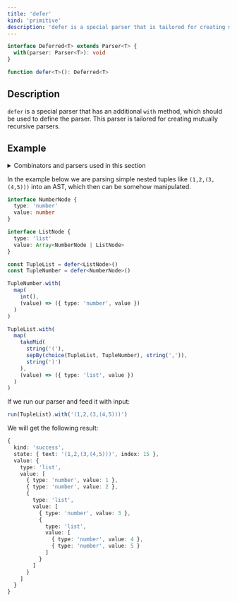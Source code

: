```yaml
---
title: 'defer'
kind: 'primitive'
description: 'defer is a special parser that is tailored for creating mutually recursive parsers.'
---
```


```typescript {{ withLineNumbers: false }}
interface Deferred<T> extends Parser<T> {
  with(parser: Parser<T>): void
}

function defer<T>(): Deferred<T>
```

## Description

`defer` is a special parser that has an additional `with` method, which should be used to define the parser. This parser is tailored for creating mutually recursive parsers.

## Example

<details>
  <summary>Combinators and parsers used in this section</summary>

  - Combinators: [choice], [sepBy], [map], [takeMid]
  - Parsers: [defer], [int], [string]
</details>

In the example below we are parsing simple nested tuples like `(1,2,(3,(4,5)))` into an AST, which then can be somehow manipulated.

```typescript
interface NumberNode {
  type: 'number'
  value: number
}

interface ListNode {
  type: 'list'
  value: Array<NumberNode | ListNode>
}

const TupleList = defer<ListNode>()
const TupleNumber = defer<NumberNode>()

TupleNumber.with(
  map(
    int(),
    (value) => ({ type: 'number', value })
  )
)

TupleList.with(
  map(
    takeMid(
      string('('),
      sepBy(choice(TupleList, TupleNumber), string(',')),
      string(')')
    ),
    (value) => ({ type: 'list', value })
  )
)
```

If we run our parser and feed it with input:

```typescript
run(TupleList).with('(1,2,(3,(4,5)))')
```

We will get the following result:

```typescript
{
  kind: 'success',
  state: { text: '(1,2,(3,(4,5)))', index: 15 },
  value: {
    type: 'list',
    value: [
      { type: 'number', value: 1 },
      { type: 'number', value: 2 },
      {
        type: 'list',
        value: [
          { type: 'number', value: 3 },
          {
            type: 'list',
            value: [
              { type: 'number', value: 4 },
              { type: 'number', value: 5 }
            ]
          }
        ]
      }
    ]
  }
}
```

<!-- Combinators. -->

[choice]: ../combinators/choice
[map]: ../combinators/map
[sepBy]: ../combinators/sepBy
[takeMid]: ../combinators/takeMid

<!-- Parsers. -->

[defer]: ./defer
[int]: ./int
[string]: ./string
